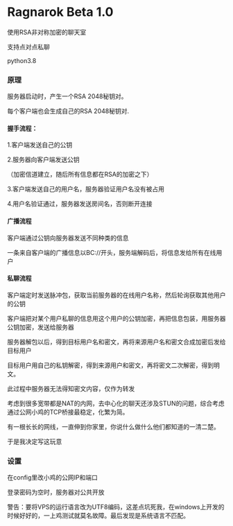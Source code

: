 Ragnarok Beta 1.0
===========
使用RSA非对称加密的聊天室

支持点对点私聊

python3.8

### 原理

服务器启动时，产生一个RSA 2048秘钥对。

每个客户端也会生成自己的RSA 2048秘钥对.

#### 握手流程：

1.客户端发送自己的公钥

2.服务器向客户端发送公钥

（加密信道建立，随后所有信息都在RSA的加密之下）

3.客户端发送自己的用户名，服务器验证用户名没有被占用

4.用户名验证通过，服务器发送房间名，否则断开连接

#### 广播流程
客户端通过公钥向服务器发送不同种类的信息

一条来自客户端的广播信息以BC://开头，服务端解码后，将信息发给所有在线用户

#### 私聊流程

客户端定时发送脉冲包，获取当前服务器的在线用户名称，然后轮询获取其他用户的公钥

客户端把对某个用户私聊的信息用这个用户的公钥加密，再把信息包装，用服务器公钥加密，发送给服务器

服务器解包以后，得到目标用户名和密文，再将来源用户名和密文合成加密后发给目标用户

目标用户用自己的私钥解密，得到来源用户和密文，再将密文二次解密，得到明文。

此过程中服务器无法得知密文内容，仅作为转发

考虑到很多宽带都是NAT的内网，去中心化的聊天还涉及STUN的问题，综合考虑通过公网小鸡的TCP桥接最稳定，化繁为简。

有一根长长的网线，一直伸到你家里，你说什么做什么他们都知道的一清二楚。

于是我决定写这玩意

### 设置

在config里改小鸡的公网IP和端口

登录密码为空时，服务器对公共开放

警告：要将VPS的运行语言改为UTF8编码，这差点坑死我，在windows上开发的时候好好的，一上鸡测试就莫名故障。最后发现是系统语言不匹配。




